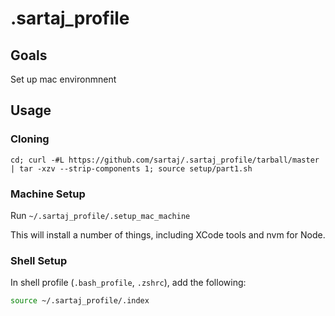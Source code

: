 # .sartaj_profile

## Goals

Set up mac environmnent

## Usage

### Cloning 
`cd; curl -#L https://github.com/sartaj/.sartaj_profile/tarball/master | tar -xzv --strip-components 1; source setup/part1.sh`

### Machine Setup

Run `~/.sartaj_profile/.setup_mac_machine`

This will install a number of things, including XCode tools and nvm for Node.

### Shell Setup

In shell profile (`.bash_profile`, `.zshrc`), add the following:

```bash
source ~/.sartaj_profile/.index
```
